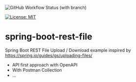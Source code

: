 ![GitHub Workflow Status (with branch)](https://img.shields.io/github/actions/workflow/status/claudioaltamura/spring-boot-rest-file/maven-build.yml?branch=main)

[![License: MIT](https://img.shields.io/badge/License-MIT-yellow.svg)](https://opensource.org/licenses/MIT)

# spring-boot-rest-file

Spring Boot REST File Upload / Download example inspired by https://spring.io/guides/gs/uploading-files/

* API first approach with OpenAPI
* With Postman Collection
* ...